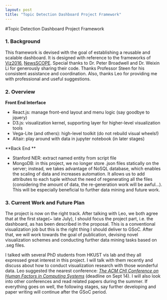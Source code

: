 ```yaml
---
layout: post
title: "Topic Detection Dashboard Project Framework"
---
```


#Topic Detection Dashboard Project Framework

### 1. Background

This framework is devised with the goal of establishing a reusable and scalable dashboard. It is designed with reference to the frameworks of [Viz2016](http://128.97.229.75), [NewsSCOPE](http://newsscape.library.ucla.edu/~broadwell/newsscope/). Special thanks to Dr. Peter Broadwell and Dr. Weixin Li for generously sharing their code. Thanks Professor Steen for his consistent assistance and coordination. Also, thanks Leo for providing me with professional and useful suggestions.

### 2. Overview

**Front End Interface**

- React.js: manage front-end layout and menu logic (say goodbye to jquery)
- D3.js: visualization kernel, supporting layer for higher-level visualization tools
- Vega-Lite (and others): high-level toolkit (do not rebuild visual wheels!)
- Altair: play around with data in jupyter notebook (in later stages)

**Back End **

- Stanford NER: extract named entity from script file
- MongoDB: in this project, we no longer store .json files statically on the server; instead, we takes advantage of NoSQL database, which enables the scaling of data and increases automation. It allows us to add attributes to each tuple without the need of regenerating all the files (considering the amount of data, the re-generation work will be awful...). This will be especially beneficial to further data mining and future work.

### 3. Current Work and Future Plan

The project is now on the right track. After talking with Leo, we both agree that at the first stage(~ late July), I should focus the project part, i.e. the dashboard, as has been described in the proposal. This is a conventional visualization job but this is the right thing I should deliver to GSoC. After that, we will work towards the goal of publication, devising novel visualization schemes and conducting further data mining tasks based on .seg files. 

I talked with several PhD students from HKUST vis lab and they all expressed great interest in this project. I will talk with them recently and discuss about how to conduct visualization research with those wonderful data. Leo suggested the nearest conference:  [*The ACM CHI Conference on Human Factors in Computing Systems*]() (deadline on Sept 14). I will also look into other conferences and read related papers during the summer. If everything goes on well, the following stages, say further developing and paper writing will continue after the GSoC period. 
